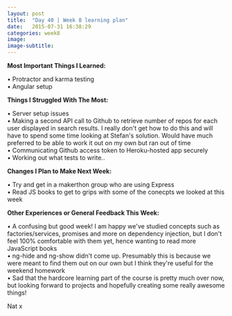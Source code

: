 ```yaml
---
layout: post
title:  "Day 40 | Week 8 learning plan"
date:   2015-07-31 16:38:29
categories: week8
image: 
image-subtitle: 
---
```


**Most Important Things I Learned:**

&bull; Protractor and karma testing<br>
&bull; Angular setup

**Things I Struggled With The Most:**

&bull; Server setup issues<br>
&bull; Making a second API call to Github to retrieve number of repos for each user displayed in search results. I really don't get how to do this and will have to spend some time looking at Stefan's solution. Would have much preferred to be able to work it out on my own but ran out of time<br>
&bull; Communicating Github access token to Heroku-hosted app securely<br>
&bull; Working out what tests to write..

**Changes I Plan to Make Next Week:**

&bull; Try and get in a makerthon group who are using Express<br>
&bull; Read JS books to get to grips with some of the conecpts we looked at this week

**Other Experiences or General Feedback This Week:**

&bull; A confusing but good week! I am happy we've studied concepts such as factories/services, promises and more on dependency injection, but I don't feel 100% comfortable with them yet, hence wanting to read more JavaScript books<br>
&bull; ng-hide and ng-show didn't come up. Presumably this is because we were meant to find them out on our own but I think they're useful for the weekend homework<br>
&bull; Sad that the hardcore learning part of the course is pretty much over now, but looking forward to projects and hopefully creating some really awesome things!

Nat x
